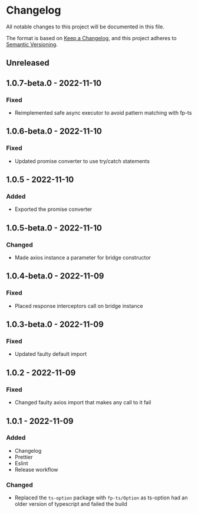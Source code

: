 # Changelog

All notable changes to this project will be documented in this file.

The format is based on [Keep a Changelog](https://keepachangelog.com/en/1.0.0/),
and this project adheres to [Semantic Versioning](https://semver.org/spec/v2.0.0.html).

## Unreleased

## 1.0.7-beta.0 - 2022-11-10
### Fixed
- Reimplemented safe async executor to avoid pattern matching with fp-ts

## 1.0.6-beta.0 - 2022-11-10
### Fixed
- Updated promise converter to use try/catch statements

## 1.0.5 - 2022-11-10
### Added
- Exported the promise converter

## 1.0.5-beta.0 - 2022-11-10
### Changed
- Made axios instance a parameter for bridge constructor

## 1.0.4-beta.0 - 2022-11-09
### Fixed
- Placed response interceptors call on bridge instance

## 1.0.3-beta.0 - 2022-11-09
### Fixed
- Updated faulty default import

## 1.0.2 - 2022-11-09
### Fixed
- Changed faulty axios import that makes any call to it fail

## 1.0.1 - 2022-11-09
### Added
- Changelog
- Prettier
- Eslint
- Release workflow

### Changed
- Replaced the `ts-option` package with `fp-ts/Option` as ts-option had an older version of typescript and failed the build
